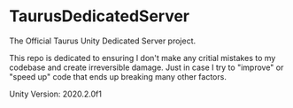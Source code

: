 # TaurusDedicatedServer
The Official Taurus Unity Dedicated Server project.

This repo is dedicated to ensuring I don't make any critial mistakes to my codebase and create irreversible damage.
Just in case I try to "improve" or "speed up" code that ends up breaking many other factors.

Unity Version: 2020.2.0f1
